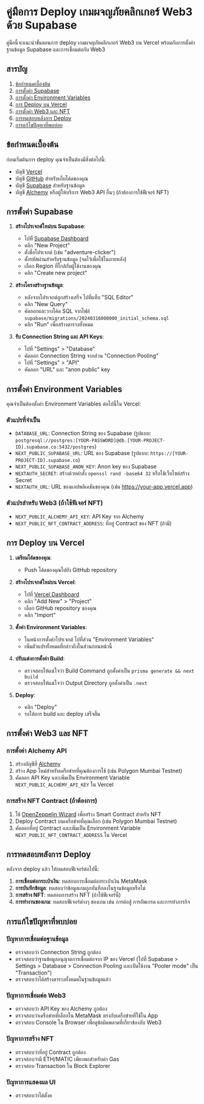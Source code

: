 # คู่มือการ Deploy เกมผจญภัยคลิกเกอร์ Web3 ด้วย Supabase

คู่มือนี้จะแนะนำขั้นตอนการ deploy เกมผจญภัยคลิกเกอร์ Web3 บน Vercel พร้อมกับการตั้งค่าฐานข้อมูล Supabase และการเชื่อมต่อกับ Web3

## สารบัญ

1. [ข้อกำหนดเบื้องต้น](#ข้อกำหนดเบื้องต้น)
2. [การตั้งค่า Supabase](#การตั้งค่า-supabase)
3. [การตั้งค่า Environment Variables](#การตั้งค่า-environment-variables)
4. [การ Deploy บน Vercel](#การ-deploy-บน-vercel)
5. [การตั้งค่า Web3 และ NFT](#การตั้งค่า-web3-และ-nft)
6. [การทดสอบหลังการ Deploy](#การทดสอบหลังการ-deploy)
7. [การแก้ไขปัญหาที่พบบ่อย](#การแก้ไขปัญหาที่พบบ่อย)

## ข้อกำหนดเบื้องต้น

ก่อนเริ่มต้นการ deploy คุณจำเป็นต้องมีสิ่งต่อไปนี้:

- บัญชี [Vercel](https://vercel.com)
- บัญชี [GitHub](https://github.com) สำหรับเก็บโค้ดของคุณ
- บัญชี [Supabase](https://supabase.com) สำหรับฐานข้อมูล
- บัญชี [Alchemy](https://www.alchemy.com/) หรือผู้ให้บริการ Web3 API อื่นๆ (ถ้าต้องการใช้ฟีเจอร์ NFT)

## การตั้งค่า Supabase

1. **สร้างโปรเจกต์ใหม่บน Supabase**:
   - ไปที่ [Supabase Dashboard](https://app.supabase.io/)
   - คลิก "New Project"
   - ตั้งชื่อโปรเจกต์ (เช่น "adventure-clicker")
   - ตั้งรหัสผ่านสำหรับฐานข้อมูล (จดไว้เพื่อใช้ในภายหลัง)
   - เลือก Region ที่ใกล้กับผู้ใช้งานของคุณ
   - คลิก "Create new project"

2. **สร้างโครงสร้างฐานข้อมูล**:
   - หลังจากโปรเจกต์ถูกสร้างเสร็จ ไปที่แท็บ "SQL Editor"
   - คลิก "New Query"
   - คัดลอกและวางโค้ด SQL จากไฟล์ `supabase/migrations/20240316000000_initial_schema.sql`
   - คลิก "Run" เพื่อสร้างตารางทั้งหมด

3. **รับ Connection String และ API Keys**:
   - ไปที่ "Settings" > "Database"
   - คัดลอก Connection String จากส่วน "Connection Pooling"
   - ไปที่ "Settings" > "API"
   - คัดลอก "URL" และ "anon public" key

## การตั้งค่า Environment Variables

คุณจำเป็นต้องตั้งค่า Environment Variables ต่อไปนี้ใน Vercel:

### ตัวแปรที่จำเป็น

- `DATABASE_URL`: Connection String ของ Supabase (รูปแบบ: `postgresql://postgres:[YOUR-PASSWORD]@db.[YOUR-PROJECT-ID].supabase.co:5432/postgres`)
- `NEXT_PUBLIC_SUPABASE_URL`: URL ของ Supabase (รูปแบบ: `https://[YOUR-PROJECT-ID].supabase.co`)
- `NEXT_PUBLIC_SUPABASE_ANON_KEY`: Anon key ของ Supabase
- `NEXTAUTH_SECRET`: สร้างด้วยคำสั่ง `openssl rand -base64 32` หรือใช้เว็บไซต์สร้าง Secret
- `NEXTAUTH_URL`: URL ของแอปพลิเคชันของคุณ (เช่น https://your-app.vercel.app)

### ตัวแปรสำหรับ Web3 (ถ้าใช้ฟีเจอร์ NFT)

- `NEXT_PUBLIC_ALCHEMY_API_KEY`: API Key จาก Alchemy
- `NEXT_PUBLIC_NFT_CONTRACT_ADDRESS`: ที่อยู่ Contract ของ NFT (ถ้ามี)

## การ Deploy บน Vercel

1. **เตรียมโค้ดของคุณ**:
   - Push โค้ดของคุณไปยัง GitHub repository

2. **สร้างโปรเจกต์ใหม่บน Vercel**:
   - ไปที่ [Vercel Dashboard](https://vercel.com/dashboard)
   - คลิก "Add New" > "Project"
   - เลือก GitHub repository ของคุณ
   - คลิก "Import"

3. **ตั้งค่า Environment Variables**:
   - ในหน้าการตั้งค่าโปรเจกต์ ไปที่ส่วน "Environment Variables"
   - เพิ่มตัวแปรทั้งหมดที่กล่าวถึงในส่วนก่อนหน้านี้

4. **ปรับแต่งการตั้งค่า Build**:
   - ตรวจสอบให้แน่ใจว่า Build Command ถูกตั้งค่าเป็น `prisma generate && next build`
   - ตรวจสอบให้แน่ใจว่า Output Directory ถูกตั้งค่าเป็น `.next`

5. **Deploy**:
   - คลิก "Deploy"
   - รอให้การ build และ deploy เสร็จสิ้น

## การตั้งค่า Web3 และ NFT

### การตั้งค่า Alchemy API

1. สร้างบัญชีที่ [Alchemy](https://www.alchemy.com/)
2. สร้าง App ใหม่สำหรับเครือข่ายที่คุณต้องการใช้ (เช่น Polygon Mumbai Testnet)
3. คัดลอก API Key และเพิ่มเป็น Environment Variable `NEXT_PUBLIC_ALCHEMY_API_KEY` ใน Vercel

### การสร้าง NFT Contract (ถ้าต้องการ)

1. ใช้ [OpenZeppelin Wizard](https://wizard.openzeppelin.com/) เพื่อสร้าง Smart Contract สำหรับ NFT
2. Deploy Contract บนเครือข่ายที่คุณเลือก (เช่น Polygon Mumbai Testnet)
3. คัดลอกที่อยู่ Contract และเพิ่มเป็น Environment Variable `NEXT_PUBLIC_NFT_CONTRACT_ADDRESS` ใน Vercel

## การทดสอบหลังการ Deploy

หลังจาก deploy แล้ว ให้ทดสอบฟีเจอร์ต่อไปนี้:

1. **การเชื่อมต่อกระเป๋าเงิน**: ทดสอบการเชื่อมต่อกระเป๋าเงิน MetaMask
2. **การบันทึกข้อมูล**: ทดสอบว่าข้อมูลเกมถูกบันทึกลงในฐานข้อมูลหรือไม่
3. **การสร้าง NFT**: ทดสอบการสร้าง NFT (ถ้าใช้ฟีเจอร์นี้)
4. **การทำงานของเกม**: ทดสอบฟีเจอร์ต่างๆ ของเกม เช่น การต่อสู้ การอัพเกรด และการทำภารกิจ

## การแก้ไขปัญหาที่พบบ่อย

### ปัญหาการเชื่อมต่อฐานข้อมูล

- ตรวจสอบว่า Connection String ถูกต้อง
- ตรวจสอบว่าฐานข้อมูลอนุญาตการเชื่อมต่อจาก IP ของ Vercel (ไปที่ Supabase > Settings > Database > Connection Pooling และเปิดใช้งาน "Pooler mode" เป็น "Transaction")
- ตรวจสอบว่าได้สร้างตารางทั้งหมดในฐานข้อมูลแล้ว

### ปัญหาการเชื่อมต่อ Web3

- ตรวจสอบว่า API Key ของ Alchemy ถูกต้อง
- ตรวจสอบว่าเครือข่ายที่เลือกใน MetaMask ตรงกับเครือข่ายที่ใช้ใน App
- ตรวจสอบ Console ใน Browser เพื่อดูข้อผิดพลาดที่เกี่ยวข้องกับ Web3

### ปัญหาการสร้าง NFT

- ตรวจสอบว่าที่อยู่ Contract ถูกต้อง
- ตรวจสอบว่ามี ETH/MATIC เพียงพอสำหรับค่า Gas
- ตรวจสอบ Transaction ใน Block Explorer

### ปัญหาการแสดงผล UI

- ตรวจสอบว่าได้ตั้งค

